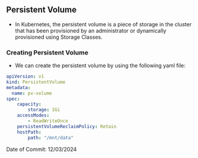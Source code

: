 ## Persistent Volume

- In Kubernetes, the persistent volume is a piece of storage in the cluster that has been provisioned by an administrator or dynamically provisioned using Storage Classes.

### Creating Persistent Volume

- We can create the persistent volume by using the following yaml file:

```yaml
apiVersion: v1
kind: PersistentVolume
metadata:
  name: pv-volume
spec:
    capacity:
        storage: 1Gi
    accessModes:
        - ReadWriteOnce
    persistentVolumeReclaimPolicy: Retain
    hostPath:
        path: "/mnt/data"
```

Date of Commit: 12/03/2024